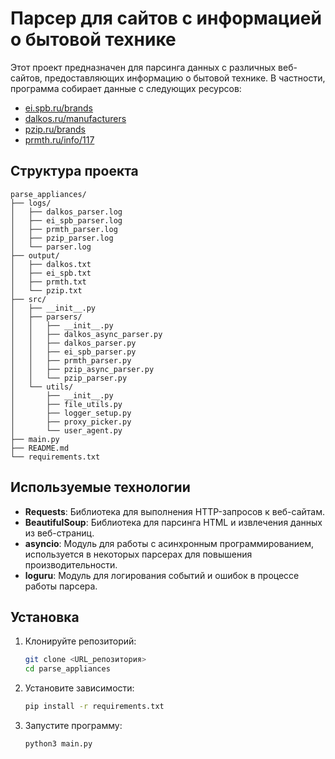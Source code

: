 # Парсер для сайтов с информацией о бытовой технике

Этот проект предназначен для парсинга данных с различных веб-сайтов, предоставляющих информацию о бытовой технике. В частности, программа собирает данные с следующих ресурсов:

- [ei.spb.ru/brands](http://ei,spb.ru/brands)
- [dalkos.ru/manufacturers](http://dalkos.ru/manufacturers)
- [pzip.ru/brands](http://pzip.ru/brands)
- [prmth.ru/info/117](http://prmth.ru/info/117)

## Структура проекта

```
parse_appliances/
├── logs/
│   ├── dalkos_parser.log
│   ├── ei_spb_parser.log
│   ├── prmth_parser.log
│   ├── pzip_parser.log
│   └── parser.log
├── output/
│   ├── dalkos.txt
│   ├── ei_spb.txt
│   ├── prmth.txt
│   └── pzip.txt
├── src/
│   ├── __init__.py
│   ├── parsers/
│   │   ├── __init__.py
│   │   ├── dalkos_async_parser.py
│   │   ├── dalkos_parser.py
│   │   ├── ei_spb_parser.py
│   │   ├── prmth_parser.py
│   │   ├── pzip_async_parser.py
│   │   └── pzip_parser.py
│   └── utils/
│       ├── __init__.py
│       ├── file_utils.py
│       ├── logger_setup.py
│       ├── proxy_picker.py
│       └── user_agent.py
├── main.py
├── README.md
└── requirements.txt
```

## Используемые технологии

- **Requests**: Библиотека для выполнения HTTP-запросов к веб-сайтам.
- **BeautifulSoup**: Библиотека для парсинга HTML и извлечения данных из веб-страниц.
- **asyncio**: Модуль для работы с асинхронным программированием, используется в некоторых парсерах для повышения производительности.
- **loguru**: Модуль для логирования событий и ошибок в процессе работы парсера.

## Установка

1. Клонируйте репозиторий:
   ```bash
   git clone <URL_репозитория>
   cd parse_appliances

   ```
2. Установите зависимости:
    ```bash
    pip install -r requirements.txt
 
    ```
3. Запустите программу:
    ```bash
    python3 main.py

    ```